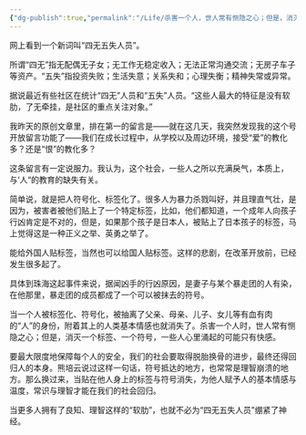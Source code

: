 ```yaml
---
{"dg-publish":true,"permalink":"/Life/杀害一个人，世人常有恻隐之心；但是，消灭一个符号呢？/","title":"常识流通处｜杀害一个人，世人常有恻隐之心；但是，消灭一个符号呢？","tags":["clippings"]}
---
```


网上看到一个新词叫“四无五失人员”。

所谓“四无”指无配偶无子女；无工作无稳定收入；无法正常沟通交流；无房子车子等资产。“五失”指投资失败；生活失意；关系失和；心理失衡；精神失常或异常。

据说最近有些社区在统计“四无”人员和“五失”人员。“这些人最大的特征是没有软肋，了无牵挂，是社区的重点关注对象。”

我昨天的原创文章里，排在第一的留言是——就在这几天，我突然发现我的这个号开放留言功能了——我们在成长过程中，从学校以及周边环境，接受“爱”的教化多？还是“恨”的教化多？

这条留言有一定说服力。我认为，这个社会，一些人之所以充满戾气，本质上，与‘人“的教育的缺失有关。

简单说，就是把人符号化、标签化了。很多人为暴力杀戮叫好，并且理直气壮，是因为，被害者被他们贴上了一个特定标签，比如，他们都知道，一个成年人向孩子行凶肯定是不对的，但是，如果那个孩子是日本人，被贴上了日本孩子的标签，马上觉得这是一种正义之举、英勇之举了。

能给外国人贴标签，当然也可以给国人贴标签。这样的悲剧，在改革开放前，已经发生很多起了。

具体到珠海这起事件来说，据闻凶手的行凶原因，是妻子与某个暴走团的人有染，在他那里，暴走团的成员都成了一个可以被抹去的符号。

当一个人被标签化、符号化，被抽离了父亲、母亲、儿子、女儿等有血有肉的“人”的身份，附着其上的人类基本情感也就消失了。杀害一个人时，世人常有恻隐之心；但是，消灭一个标签、一个符号，一些人心里涌起的可能只有快感。

要最大限度地保障每个人的安全，我们的社会要取得脱胎换骨的进步，最终还得回归人的本身。熊培云说过这样一句话，符号抵达的地方，也常常是理智崩溃的地方。那么换过来，当贴在他人身上的标签与符号消失，为他人赋予人的基本情感与温度，常识与理智才能在我们的社会回归。

当更多人拥有了良知、理智这样的“软肋”，也就不必为“四无五失人员”绷紧了神经。
